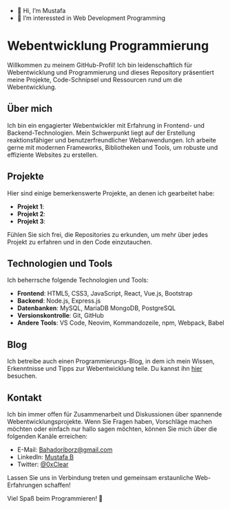 - 👋 Hi, I’m Mustafa 
- 👀 I’m interessted in Web Development Programming

<!---
GreetDeveloper/GreetDeveloper is a ✨ special ✨ repository because its `README.md` (this file) appears on your GitHub profile.
You can click the Preview link to take a look at your changes.
--->


# Webentwicklung Programmierung

Willkommen zu meinem GitHub-Profil! Ich bin leidenschaftlich für Webentwicklung und Programmierung und dieses Repository präsentiert meine Projekte, Code-Schnipsel und Ressourcen rund um die Webentwicklung.

## Über mich

Ich bin ein engagierter Webentwickler mit Erfahrung in Frontend- und Backend-Technologien. Mein Schwerpunkt liegt auf der Erstellung reaktionsfähiger und benutzerfreundlicher Webanwendungen. Ich arbeite gerne mit modernen Frameworks, Bibliotheken und Tools, um robuste und effiziente Websites zu erstellen.

## Projekte

Hier sind einige bemerkenswerte Projekte, an denen ich gearbeitet habe:

- **Projekt 1**: 
- **Projekt 2**: 
- **Projekt 3**: 

Fühlen Sie sich frei, die Repositories zu erkunden, um mehr über jedes Projekt zu erfahren und in den Code einzutauchen.

## Technologien und Tools

Ich beherrsche folgende Technologien und Tools:

- **Frontend**: HTML5, CSS3, JavaScript, React, Vue.js, Bootstrap
- **Backend**: Node.js, Express.js
- **Datenbanken**: MySQL, MariaDB MongoDB, PostgreSQL
- **Versionskontrolle**: Git, GitHub
- **Andere Tools**: VS Code, Neovim, Kommandozeile, npm, Webpack, Babel

## Blog

Ich betreibe auch einen Programmierungs-Blog, in dem ich mein Wissen, Erkenntnisse und Tipps zur Webentwicklung teile. Du kannst ihn [hier](https://bahadori.me) besuchen.

## Kontakt

Ich bin immer offen für Zusammenarbeit und Diskussionen über spannende Webentwicklungsprojekte. Wenn Sie Fragen haben, Vorschläge machen möchten oder einfach nur hallo sagen möchten, können Sie mich über die folgenden Kanäle erreichen:

- E-Mail: Bahadoriborz@gmail.com
- LinkedIn: [Mustafa B](https://www.linkedin.com/in/bahadorimustafa)
- Twitter: [@0xClear](https://twitter.com/0xClear)

Lassen Sie uns in Verbindung treten und gemeinsam erstaunliche Web-Erfahrungen schaffen!

Viel Spaß beim Programmieren! 🚀
